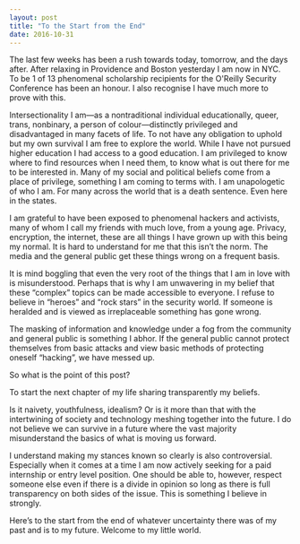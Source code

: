 ```yaml
---
layout: post
title: "To the Start from the End"
date: 2016-10-31
---
```


The last few weeks has been a rush towards today, tomorrow, and the days after. After relaxing in Providence and Boston yesterday I am now in NYC. To be 1 of 13 phenomenal scholarship recipients for the O'Reilly Security Conference has been an honour. I also recognise I have much more to prove with this.


Intersectionality I am—as a nontraditional individual educationally, queer, trans, nonbinary, a person of colour—distinctly privileged and disadvantaged in many facets of life. To not have any obligation to uphold but my own survival I am free to explore the world. While I have not pursued higher education I had access to a good education. I am privileged to know where to find resources when I need them, to know what is out there for me to be interested in. Many of my social and political beliefs come from a place of privilege, something I am coming to terms with.  I am unapologetic of who I am. For many across the world that is a death sentence. Even here in the states.


I am grateful to have been exposed to phenomenal hackers and activists, many of whom I call my friends with much love, from a young age. Privacy, encryption, the internet, these are all things I have grown up with this being my normal. It is hard to understand for me that this isn’t the norm. The media and the general public get these things wrong on a frequent basis.


It is mind boggling that even the very root of the things that I am in love with is misunderstood. Perhaps that is why I am unwavering in my belief that these “complex” topics can be made accessible to everyone. I refuse to believe in “heroes” and “rock stars” in the security world. If someone is heralded and is viewed as irreplaceable something has gone wrong.


The masking of information and knowledge under a fog from the community and general public is something I abhor. If the general public cannot protect themselves from basic attacks and view basic methods of protecting oneself “hacking”, we have messed up.


So what is the point of this post? 


To start the next chapter of my life sharing transparently my beliefs.


Is it naivety, youthfulness, idealism? Or is it more than that with the intertwining of society and technology meshing together into the future. I do not believe we can survive in a future where the vast majority misunderstand the basics of what is moving us forward.


I understand making my stances known so clearly is also controversial. Especially when it comes at a time I am now actively seeking for a paid internship or entry level position. One should be able to, however, respect someone else even if there is a divide in opinion so long as there is full transparency on both sides of the issue. This is something I believe in strongly.


Here’s to the start from the end of whatever uncertainty there was of my past and is to my future. Welcome to my little world.
